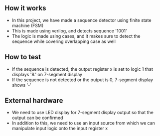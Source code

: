<!---

This file is used to generate your project datasheet. Please fill in the information below and delete any unused
sections.

You can also include images in this folder and reference them in the markdown. Each image must be less than
512 kb in size, and the combined size of all images must be less than 1 MB.
-->

## How it works

- In this project, we have made a sequence detector using finite state machine (FSM)
- This is made using verilog, and detects sequence '1001'
- The logic is made using cases, and it makes sure to detect the sequence while covering overlapping case as well

## How to test

- If the sequence is detected, the output register x is set to logic 1 that displays '8.' on 7-segment display
- If the sequence is not detected or the output is 0, 7-segment display shows '-'

## External hardware

- We need to use LED display for 7-segment display output so that the output can be confirmed
- In addition to this, we need to use an input source from which we can manipulate input logic onto the input register x
